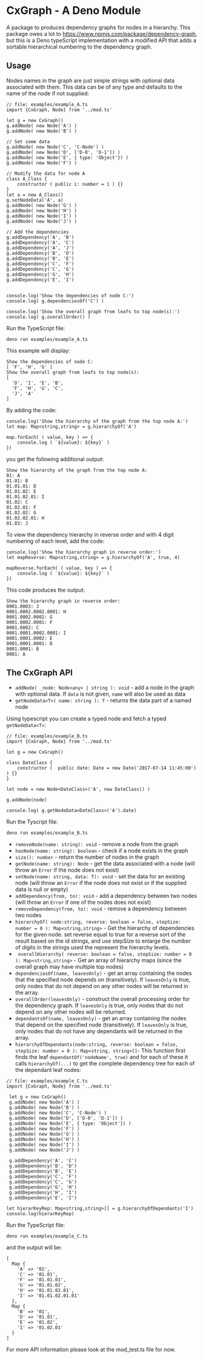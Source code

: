 # CxGraph - A Deno Module

A package to produces dependency graphs for nodes in a hierarchy. This package owes a lot to https://www.npmjs.com/package/dependency-graph, but this is a Deno typeScript implementation with a modified API that adds a sortable hierarchical numbering to the dependency graph.

## Usage 

Nodes names in the graph are just simple strings with optional data associated with them. This data can be of any type and defaults to the name of the node if not supplied:

```
// file: examples/example_A.ts
import {CxGraph, Node} from '../mod.ts'

let g = new CxGraph()
g.addNode( new Node('A') )  
g.addNode( new Node('B') )

// Set some data 
g.addNode( new Node('C', 'C-Node') )
g.addNode( new Node('D', ['D-0', 'D-1']) )
g.addNode( new Node('E', { type: 'Object'}) )
g.addNode( new Node('F') )

// Modify the data for node A
class A_Class { 
    constructor ( public i: number = 1 ) {}
}
let a = new A_Class()
g.setNodeData('A', a)
g.addNode( new Node('G') )
g.addNode( new Node('H') )
g.addNode( new Node('I') )
g.addNode( new Node('J') )

// Add the dependencies
g.addDependency('A', 'B')
g.addDependency('A', 'C')
g.addDependency('A', 'J')
g.addDependency('B', 'D')
g.addDependency('B', 'E')
g.addDependency('C', 'F')
g.addDependency('C', 'G')
g.addDependency('G', 'H')
g.addDependency('E', 'I')


console.log('Show the dependencies of node C:')
console.log( g.dependenciesOf('C') ) 

console.log('Show the overall graph from leafs to top node(s):')
console.log( g.overallOrder() )
```
Run the TypeScript file:
```
deno run examples/example_A.ts
```
This example will display:

```
Show the dependencies of node C:
[ 'F', 'H', 'G' ]
Show the overall graph from leafs to top node(s):
[
  'D', 'I', 'E', 'B',
  'F', 'H', 'G', 'C',
  'J', 'A'
]
```
By adding the code:
```
console.log('Show the hierarchy of the graph from the top node A:')
let map: Map<string,string> = g.hierarchyOf('A') 

map.forEach( ( value, key ) => {
    console.log ( `${value}: ${key}` ) 
})
```
you get the following additional output:
```
Show the hierarchy of the graph from the top node A:
01: A
01.01: B
01.01.01: D
01.01.02: E
01.01.02.01: I
01.02: C
01.02.01: F
01.02.02: G
01.02.02.01: H
01.03: J
```
To view the dependency hierarchy in reverse order and with 4 digit numbering of each level, add the code:
```
console.log('Show the hierarchy graph in reverse order:')
let mapReverse: Map<string,string> = g.hierarchyOf('A', true, 4) 

mapReverse.forEach( ( value, key ) => {
    console.log ( `${value}: ${key}` ) 
})
```
This code produces the output:
```
Show the hierarchy graph in reverse order:
0001.0003: J
0001.0002.0002.0001: H
0001.0002.0002: G
0001.0002.0001: F
0001.0002: C
0001.0001.0002.0001: I
0001.0001.0002: E
0001.0001.0001: D
0001.0001: B
0001: A
```

## The CxGraph API

 - `addNode( _node: Node<any> | string ): void` - add a node in the graph with optional data. If `data` is not given, `name` will also be used as data
 -  `getNodeData<T>( name: string ): T` - returns the data part of a named node

Using typescript you can create a typed node and fetch a typed `getNodeData<T>`:
```
// file: examples/example_B.ts
import {CxGraph, Node} from '../mod.ts'

let g = new CxGraph()

class DateClass {    
    constructor (  public date: Date = new Date('2017-07-14 11:45:00')  ) {}
}

let node = new Node<DateClass>('A', new DateClass() )

g.addNode(node)

console.log( g.getNodeData<DateClass>('A').date)
```
Run the Tyscript file:
```
deno run examples/example_B.ts
```
 - `removeNode(name: string): void` - remove a node from the graph
 - `hasNode(name: string): boolean` - check if a node exists in the graph
 - `size(): number` - return the number of nodes in the graph
 - `getNode(name: string): Node` - get the data associated with a node (will throw an `Error` if the node does not exist)
 - `setNode(name: string, data: T): void` - set the data for an existing node (will throw an `Error` if the node does not exist or if the supplied data is null or empty)
 - `addDependency(from, to): void` - add a dependency between two nodes (will throw an `Error` if one of the nodes does not exist)
 - `removeDependency(from, to): void` - remove a dependency between two nodes
-  `hierarchyOf( node:string, reverse: boolean = false, stepSize: number = 0 ): Map<string,string>` - Get the hierarchy of dependencies for the given node. set reverse equal to true for a reverse sort of the result based on the id strings, and use stepSize to enlarge the number of digits in the strings used the represent the hierarchy levels.
- ` overallHierarchy( reverse: boolean = false, stepSize: number = 0 ): Map<string,string>` - Get an array of hierarchy maps (since the overall graph may have multiple top nodes)
 - `dependenciesOf(name, leavesOnly)` - get an array containing the nodes that the specified node depends on (transitively). If `leavesOnly` is true, only nodes that do not depend on any other nodes will be returned in the array.
  - `overallOrder(leavesOnly)` - construct the overall processing order for the dependency graph. If `leavesOnly` is true, only nodes that do not depend on any other nodes will be returned.
 - `dependantsOf(name, leavesOnly)` - get an array containing the nodes that depend on the specified node (transitively). If `leavesOnly` is true, only nodes that do not have any dependants will be returned in the array.
 - `hierarchyOfDependants(node:string, reverse: boolean = false, stepSize: number = 0 ): Map<string, string>[]`- This function first finds the leaf `dependantOf('nodeName', true)` and for each of these it calls `hierarchyOf(...)` to get the complete dependency tree for each of the dependant leaf nodes:
```
// file: examples/example_C.ts
import {CxGraph, Node} from '../mod.ts'

 let g = new CxGraph()
 g.addNode( new Node('A') ) 
 g.addNode( new Node('B') )
 g.addNode( new Node('C', 'C-Node') )
 g.addNode( new Node('D', ['D-0', 'D-1']) )
 g.addNode( new Node('E', { type: 'Object'}) )
 g.addNode( new Node('F') )
 g.addNode( new Node('G') )
 g.addNode( new Node('H') )
 g.addNode( new Node('I') )
 g.addNode( new Node('J') )
   
 g.addDependency('A', 'C')
 g.addDependency('B', 'D')
 g.addDependency('B', 'E')
 g.addDependency('C', 'F')
 g.addDependency('C', 'G')
 g.addDependency('G', 'H')
 g.addDependency('H', 'I')
 g.addDependency('E', 'I')
 
let hierarKeyRep: Map<string,string>[] = g.hierarchyOfDependants('I')
console.log(hierarKeyRep)
```
Run the TypeScript file:
```
deno run examples/example_C.ts
```
and the output will be:
```
[
  Map {
    'A' => '01',
    'C' => '01.01',
    'F' => '01.01.01',
    'G' => '01.01.02',
    'H' => '01.01.02.01',
    'I' => '01.01.02.01.01'
  },
  Map {
    'B' => '01',
    'D' => '01.01',
    'E' => '01.02',
    'I' => '01.02.01'
  }
]
```

 For more API information please look at the mod_test.ts file for now.
